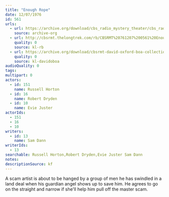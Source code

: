 ```yaml
---
title: "Enough Rope"
date: 12/07/1976
id: 561
urls: 
  - url: https://archive.org/download/cbs_radio_mystery_theater/cbs_radio_mystery_theater-0551-0600.zip/cbs_radio_mystery_theater-0551-0600%2Fcbsrmt_0561_enough_rope.mp3
    source: archive-org
  - url: http://cbsrmt.thelongtrek.com/rb/CBSRMT%20761207%200561%20Enough%20Rope_wbbm_rb%20enddistorted.mp3
    quality: 0
    source: kl-rb
  - url: https://archive.org/download/cbsrmt-david-oxford-boa-collection/CBSRMT-761207-0561-Enough-Rope-(128-48)_WBBM-JE-{BoA}.mp3
    quality: 0
    source: kl-davidoboa
audioQuality: 0
tags: 
multipart: 0
actors:  
  - id: 151
    name: Russell Horton  
  - id: 16
    name: Robert Dryden  
  - id: 10
    name: Evie Juster
actorIds:  
  - 151  
  - 16  
  - 10
writers:  
  - id: 13
    name: Sam Dann
writerIds:  
  - 13
searchable: Russell Horton,Robert Dryden,Evie Juster Sam Dann
notes: 
descriptionSource: kf
---
```

A scam artist is about to be hanged by a group of men he has swindled in a land deal when his guardian angel shows up to save him. He agrees to go on the straight and narrow if she'll help him pull off the master scam.